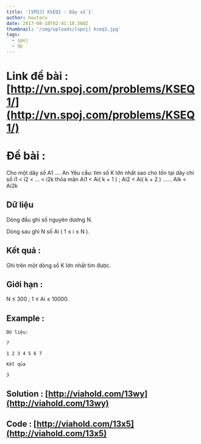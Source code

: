 ```yaml
---
title: '[SPOJ] KSEQ1 - Dãy số 1'
author: houtaru
date: 2017-08-10T02:41:18.588Z
thumbnail: '/img/uploads/[spoj] kseq1.jpg'
tags:
  - spoj
  - dp
---
```

# Link đề bài : [http://vn.spoj.com/problems/KSEQ1/](http://vn.spoj.com/problems/KSEQ1/)

# Đề bài :

Cho một dãy số A1 .... An Yêu cầu: tìm số K lớn nhất sao cho tồn tại dãy chỉ số i1 < i2 < ... < i2k thỏa mãn Ai1 < Ai( k + 1 ) ; Ai2 < Ai( k + 2 ) ...... Aik < Ai2k  

## Dữ liệu

Dòng đầu ghi số nguyên dương N.

Dòng sau ghi N số Ai ( 1 ≤ i ≤ N ).

## Kết quả :

Ghi trên một dòng số K lớn nhất tìm được.

## Giới hạn :

N ≤ 300 ; 1 ≤ Ai ≤ 10000.

## Example :
```
Dữ liệu:

7

1 2 3 4 5 6 7

Kết qủa

3
```

## Solution : [http://viahold.com/13wy](http://viahold.com/13wy)

## Code : [http://viahold.com/13x5](http://viahold.com/13x5)

